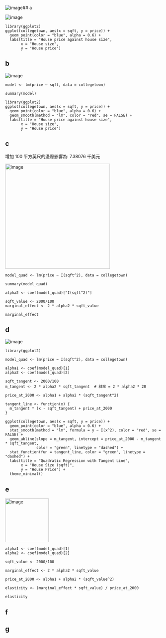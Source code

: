 ![image](https://github.com/user-attachments/assets/733d8027-6db1-4094-bf74-0e03b3ac1dd9)## a

![image](https://github.com/user-attachments/assets/21405a9f-29b2-43a9-b3a8-262830b3d34a)

```
library(ggplot2)
ggplot(collegetown, aes(x = sqft, y = price)) +  
  geom_point(color = "blue", alpha = 0.6) +
  labs(title = "House price against house size",
       x = "House size",
       y = "House price")
```

## b

![image](https://github.com/user-attachments/assets/201a3157-7520-41dc-91dd-5610f9017c8b)

```
model <- lm(price ~ sqft, data = collegetown)

summary(model)

library(ggplot2)
ggplot(collegetown, aes(x = sqft, y = price)) +  
  geom_point(color = "blue", alpha = 0.6) +
  geom_smooth(method = "lm", color = "red", se = FALSE) +
  labs(title = "House price against house size",
       x = "House size",
       y = "House price")
```

## c

增加 100 平方英尺的邊際影響為: 7.38076 千美元

<img width="337" alt="image" src="https://github.com/user-attachments/assets/2930bb46-7a68-4872-a9cc-78d17a8392a1" />


```
model_quad <- lm(price ~ I(sqft^2), data = collegetown)

summary(model_quad)

alpha2 <- coef(model_quad)["I(sqft^2)"]

sqft_value <- 2000/100
marginal_effect <- 2 * alpha2 * sqft_value

marginal_effect
```

## d

![image](https://github.com/user-attachments/assets/198bf8dd-1ec5-4f68-8186-0cdeecb88bc0)

```
library(ggplot2)

model_quad <- lm(price ~ I(sqft^2), data = collegetown)

alpha1 <- coef(model_quad)[1] 
alpha2 <- coef(model_quad)[2]  

sqft_tangent <- 2000/100
m_tangent <- 2 * alpha2 * sqft_tangent  # 斜率 = 2 * alpha2 * 20

price_at_2000 <- alpha1 + alpha2 * (sqft_tangent^2)

tangent_line <- function(x) {
  m_tangent * (x - sqft_tangent) + price_at_2000
}

ggplot(collegetown, aes(x = sqft, y = price)) +
  geom_point(color = "blue", alpha = 0.6) +  
  stat_smooth(method = "lm", formula = y ~ I(x^2), color = "red", se = FALSE) +  
  geom_abline(slope = m_tangent, intercept = price_at_2000 - m_tangent * sqft_tangent, 
              color = "green", linetype = "dashed") +  
  stat_function(fun = tangent_line, color = "green", linetype = "dashed") +
  labs(title = "Quadratic Regression with Tangent Line",
       x = "House Size (sqft)",
       y = "House Price") +
  theme_minimal()
```

## e 

<img width="140" alt="image" src="https://github.com/user-attachments/assets/35f93498-8f91-4111-bc91-3fed757f24a1" />


```
alpha1 <- coef(model_quad)[1]  
alpha2 <- coef(model_quad)[2]  

sqft_value <- 2000/100

marginal_effect <- 2 * alpha2 * sqft_value 

price_at_2000 <- alpha1 + alpha2 * (sqft_value^2)

elasticity <- (marginal_effect * sqft_value) / price_at_2000

elasticity
```

## f 



## g 
